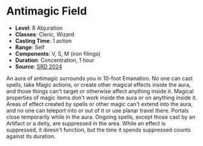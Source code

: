# Antimagic Field

- **Level**: 8 Abjuration
- **Classes**: Cleric, Wizard
- **Casting Time**: 1 action
- **Range**: Self
- **Components**: V, S, M (iron filings)
- **Duration**: Concentration, 1 hour
- **Source**: [SRD 2024](../../../srds/SRD_2024.pdf)

An aura of antimagic surrounds you in 10-foot Emanation. No one can cast spells, take Magic actions, or create other magical effects inside the aura, and those things can't target or otherwise affect anything inside it. Magical properties of magic items don't work inside the aura or on anything inside it. Areas of effect created by spells or other magic can't extend into the aura, and no one can teleport into or out of it or use planar travel there. Portals close temporarily while in the aura. Ongoing spells, except those cast by an Artifact or a deity, are suppressed in the area. While an effect is suppressed, it doesn't function, but the time it spends suppressed counts against its duration.


